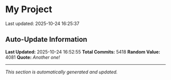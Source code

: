# My Project


Last updated: 2025-10-24 16:25:37

















































































































































































































































































































































































































































































































































































































































































































































































































































































































































































































































































































































































































































































































































































































































































































































































































































































































































































































































































































































































































































































































































































































































































































































































































































































































































































































































































































































































































































































































































































































































































































































































































































































































































































































































































































































































































































































































































































































































































































































































































































































































































































































































































































































































































































































































































































































































































































































































































































































































































































































































































































































































































































































































































































































































































































































































































































































































































































































































































































































































































































## Auto-Update Information

**Last Updated:** 2025-10-24 16:52:55
**Total Commits:** 5418
**Random Value:** 4081
**Quote:** _Another one!_

---
_This section is automatically generated and updated._
